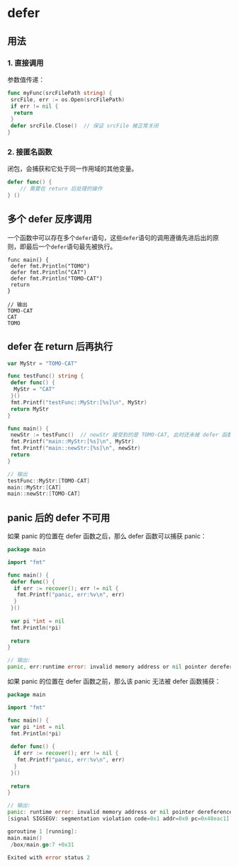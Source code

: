 # defer

## 用法

### 1. 直接调用

参数值传递：

```go
func myFunc(srcFilePath string) {
 srcFile, err := os.Open(srcFilePath)
 if err != nil {
  return
 }
 defer srcFile.Close()  // 保证 srcFile 被正常关闭
}
```

### 2. 接匿名函数

闭包，会捕获和它处于同一作用域的其他变量。

```go
defer func() {
    // 需要在 return 后处理的操作
} ()
```

## 多个 defer 反序调用

一个函数中可以存在多个`defer`语句，这些`defer`语句的调用遵循先进后出的原则，即最后一个`defer`语句最先被执行。

```
func main() {
 defer fmt.Println("TOMO")
 defer fmt.Println("CAT")
 defer fmt.Println("TOMO-CAT")
 return
}

// 输出
TOMO-CAT
CAT
TOMO
```

## defer 在 return 后再执行

```go
var MyStr = "TOMO-CAT"

func testFunc() string {
 defer func() {
  MyStr = "CAT"
 }()
 fmt.Printf("testFunc::MyStr:[%s]\n", MyStr)
 return MyStr
}

func main() {
 newStr := testFunc()  // newStr 接受到的是 TOMO-CAT, 此时还未被 defer 函数修改为 CAT
 fmt.Printf("main::MyStr:[%s]\n", MyStr)
 fmt.Printf("main::newStr:[%s]\n", newStr)
 return
}

// 输出
testFunc::MyStr:[TOMO-CAT]
main::MyStr:[CAT]
main::newStr:[TOMO-CAT]
```

## panic 后的 defer 不可用

如果 panic 的位置在 defer 函数之后，那么 defer 函数可以捕获 panic：

```go
package main

import "fmt"

func main() {
 defer func() {
  if err := recover(); err != nil {
   fmt.Printf("panic, err:%v\n", err)
  }
 }()
 
 var pi *int = nil
 fmt.Println(*pi)
 
 return
}

// 输出:
panic, err:runtime error: invalid memory address or nil pointer dereference
```

如果 panic 的位置在 defer 函数之前，那么该 panic 无法被 defer 函数捕获：

```go
package main

import "fmt"

func main() {
 var pi *int = nil
 fmt.Println(*pi)
 
 defer func() {
  if err := recover(); err != nil {
   fmt.Printf("panic, err:%v\n", err)
  }
 }()
 
 return
}

// 输出:
panic: runtime error: invalid memory address or nil pointer dereference
[signal SIGSEGV: segmentation violation code=0x1 addr=0x0 pc=0x48eac1]

goroutine 1 [running]:
main.main()
 /box/main.go:7 +0x31

Exited with error status 2
```
